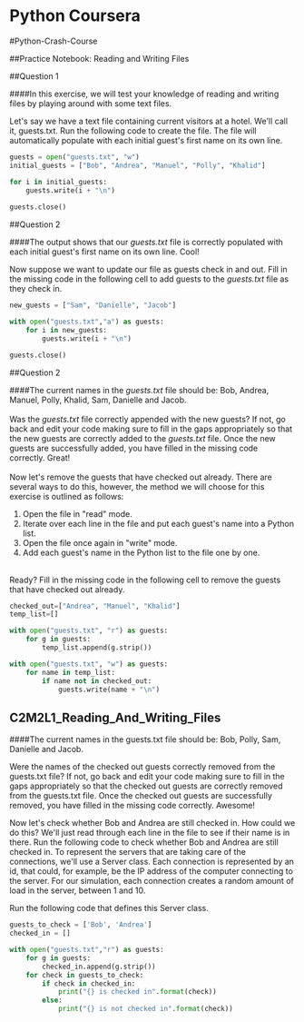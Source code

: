 # Python Coursera
#Python-Crash-Course

##Practice Notebook: Reading and Writing Files



##Question 1 

####In this exercise, we will test your knowledge of reading and writing files by playing around with some text files.

Let's say we have a text file containing current visitors at a hotel. We'll call it, guests.txt. Run the following code to create the file. The file will automatically populate with each initial guest's first name on its own line.

``` python
guests = open("guests.txt", "w")
initial_guests = ["Bob", "Andrea", "Manuel", "Polly", "Khalid"]

for i in initial_guests:
    guests.write(i + "\n")
    
guests.close()
```   

##Question 2 

####The output shows that our *guests.txt* file is correctly populated with each initial guest's first name on its own line.  Cool!

Now suppose we want to update our file as guests check in and out.  Fill in the missing code in the following cell to add guests to the *guests.txt* file as they check in.


``` python
new_guests = ["Sam", "Danielle", "Jacob"]

with open("guests.txt","a") as guests:
    for i in new_guests:
        guests.write(i + "\n")

guests.close()
```   


##Question 2 

####The current names in the *guests.txt* file should be:  Bob, Andrea, Manuel, Polly, Khalid, Sam, Danielle and Jacob.
<br><br>
Was the *guests.txt* file correctly appended with the new guests? If not, go back and edit your code making sure to fill in the gaps appropriately so that the new guests are correctly added to the *guests.txt* file.  Once the new guests are successfully added, you have filled in the missing code correctly.  Great!
<br><br>
Now let's remove the guests that have checked out already.  There are several ways to do this, however, the method we will choose for this exercise is outlined as follows:
1. Open the file in "read" mode.
2. Iterate over each line in the file and put each guest's name into a Python list.
3. Open the file once again in "write" mode.
4. Add each guest's name in the Python list to the file one by one.

<br>
Ready? Fill in the missing code in the following cell to remove the guests that have checked out already.

``` python
checked_out=["Andrea", "Manuel", "Khalid"]
temp_list=[]

with open("guests.txt", "r") as guests:
    for g in guests:
        temp_list.append(g.strip())

with open("guests.txt", "w") as guests:
    for name in temp_list:
        if name not in checked_out:
            guests.write(name + "\n")
```   

## C2M2L1_Reading_And_Writing_Files

####The current names in the guests.txt file should be: Bob, Polly, Sam, Danielle and Jacob.

Were the names of the checked out guests correctly removed from the guests.txt file? If not, go back and edit your code making sure to fill in the gaps appropriately so that the checked out guests are correctly removed from the guests.txt file. Once the checked out guests are successfully removed, you have filled in the missing code correctly. Awesome!

Now let's check whether Bob and Andrea are still checked in. How could we do this? We'll just read through each line in the file to see if their name is in there. Run the following code to check whether Bob and Andrea are still checked in.
To represent the servers that are taking care of the connections, we'll use a Server class. Each connection is represented by an id, that could, for example, be the IP address of the computer connecting to the server. For our simulation, each connection creates a random amount of load in the server, between 1 and 10.

Run the following code that defines this Server class.

``` python
guests_to_check = ['Bob', 'Andrea']
checked_in = []

with open("guests.txt","r") as guests:
    for g in guests:
        checked_in.append(g.strip())
    for check in guests_to_check:
        if check in checked_in:
            print("{} is checked in".format(check))
        else:
            print("{} is not checked in".format(check))

```   
